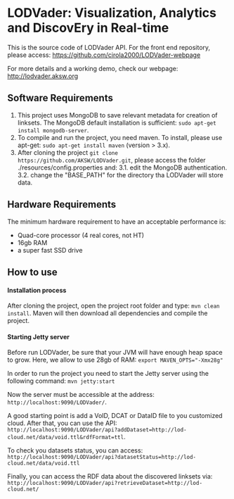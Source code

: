 LODVader: Visualization, Analytics and DiscovEry in Real-time
==============================================================

This is the source code of LODVader API. For the front end repository, please access: https://github.com/cirola2000/LODVader-webpage

For more details and a working demo, check our webpage: http://lodvader.aksw.org

## Software Requirements
1. This project uses MongoDB to save relevant metadata for creation of linksets. The MongoDB default installation is sufficient: `sudo apt-get install mongodb-server`.  
2. To compile and run the project, you need maven. To install, please use apt-get: `sudo apt-get install maven` (version > 3.x).
3. After cloning the project `git clone https://github.com/AKSW/LODVader.git`, please access the folder ./resources/config.properties and:
3.1. edit the MongoDB authentication.
3.2. change the "BASE_PATH" for the directory tha LODVader will store data. 

## Hardware Requirements
The minimum hardware requirement to have an acceptable performance is:
- Quad-core processor (4 real cores, not HT)
- 16gb RAM
- a super fast SSD drive

## How to use

#### Installation process

After cloning the project, open the project root folder and type: `mvn clean install`. Maven will then download all dependencies and compile the project.


#### Starting Jetty server

Before run LODVader, be sure that your JVM will have enough heap space to grow.  Here, we allow to use 28gb of RAM: `export MAVEN_OPTS="-Xmx28g"`

In order to run the project you need to start the Jetty server using the following command:
`mvn jetty:start`

 Now the server must be accessible at the address:
`http://localhost:9090/LODVader/`.

 A good starting point is add a VoID, DCAT or DataID file to you customized cloud. After that, you can use the API:
`http://localhost:9090/LODVader/api?addDataset=http://lod-cloud.net/data/void.ttl&rdfFormat=ttl`.

To check you datasets status, you can access: 
`http://localhost:9090/LODVader/api?datasetStatus=http://lod-cloud.net/data/void.ttl`

Finally, you can access the RDF data about the discovered linksets via:
`http://localhost:9090/LODVader/api?retrieveDataset=http://lod-cloud.net/`

